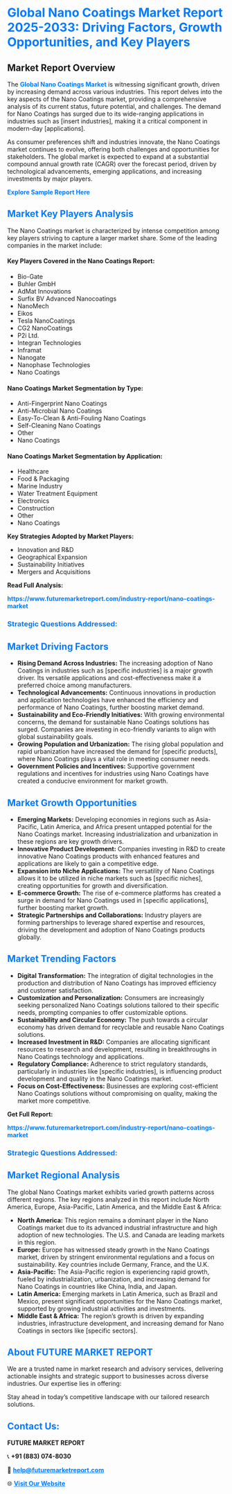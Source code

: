 <h1 style="color: #007BFF;">Global Nano Coatings Market Report 2025-2033: Driving Factors, Growth Opportunities, and Key Players</h1>

<section id="overview">
<h2>Market Report Overview</h2>
<p>The <a href="https://www.futuremarketreport.com/industry-report/nano-coatings-market" style="color: #007BFF; text-decoration: none;"><strong>Global Nano Coatings Market</strong></a> is witnessing significant growth, driven by increasing demand across various industries. This report delves into the key aspects of the Nano Coatings market, providing a comprehensive analysis of its current status, future potential, and challenges. The demand for Nano Coatings has surged due to its wide-ranging applications in industries such as [insert industries], making it a critical component in modern-day [applications].</p>
<p>As consumer preferences shift and industries innovate, the Nano Coatings market continues to evolve, offering both challenges and opportunities for stakeholders. The global market is expected to expand at a substantial compound annual growth rate (CAGR) over the forecast period, driven by technological advancements, emerging applications, and increasing investments by major players.</p>
</section>

<section id="overview">
<p><a href="https://www.futuremarketreport.com/request-sample/reportId=102675" style="color: #007BFF; text-decoration: none;"><strong>Explore Sample Report Here</strong></a></p>
</section>

<section id="key-players">
<h2 style="color: #007BFF;">Market Key Players Analysis</h2>
<p>The Nano Coatings market is characterized by intense competition among key players striving to capture a larger market share. Some of the leading companies in the market include:</p>
<h4>Key Players Covered in the Nano Coatings Report:</h4>
<ul><li>Bio-Gate</li><li>Buhler GmbH</li><li>AdMat Innovations</li><li>Surfix BV Advanced Nanocoatings</li><li>NanoMech</li><li>Eikos</li><li>Tesla NanoCoatings</li><li>CG2 NanoCoatings</li><li>P2i Ltd.</li><li>Integran Technologies</li><li>Inframat</li><li>Nanogate</li><li>Nanophase Technologies</li><li>Nano Coatings</li></ul>
<h4>Nano Coatings Market Segmentation by Type:</h4>
<ul><li>Anti-Fingerprint Nano Coatings</li><li>Anti-Microbial Nano Coatings</li><li>Easy-To-Clean &amp; Anti-Fouling Nano Coatings</li><li>Self-Cleaning Nano Coatings</li><li>Other</li><li>Nano Coatings</li></ul>

<h4>Nano Coatings Market Segmentation by Application:</h4>
<ul><li>Healthcare</li><li>Food &amp; Packaging</li><li>Marine Industry</li><li>Water Treatment Equipment</li><li>Electronics</li><li>Construction</li><li>Other</li><li>Nano Coatings</li></ul>
<p><strong>Key Strategies Adopted by Market Players:</strong></p>
<ul>
<li>Innovation and R&D</li>
<li>Geographical Expansion</li>
<li>Sustainability Initiatives</li>
<li>Mergers and Acquisitions</li>
</ul>
</section>

<section>
<p><strong>Read Full Analysis: </strong></p><a href="https://www.futuremarketreport.com/industry-report/nano-coatings-market" style="color: #007BFF; text-decoration: none;"><strong>https://www.futuremarketreport.com/industry-report/nano-coatings-market</strong></a>
<h3 style="color: #007BFF;">Strategic Questions Addressed:</h3>
</section>

<section id="driving-factors">
<h2 style="color: #007BFF;">Market Driving Factors</h2>
<ul>
<li><strong>Rising Demand Across Industries:</strong> The increasing adoption of Nano Coatings in industries such as [specific industries] is a major growth driver. Its versatile applications and cost-effectiveness make it a preferred choice among manufacturers.</li>
<li><strong>Technological Advancements:</strong> Continuous innovations in production and application technologies have enhanced the efficiency and performance of Nano Coatings, further boosting market demand.</li>
<li><strong>Sustainability and Eco-Friendly Initiatives:</strong> With growing environmental concerns, the demand for sustainable Nano Coatings solutions has surged. Companies are investing in eco-friendly variants to align with global sustainability goals.</li>
<li><strong>Growing Population and Urbanization:</strong> The rising global population and rapid urbanization have increased the demand for [specific products], where Nano Coatings plays a vital role in meeting consumer needs.</li>
<li><strong>Government Policies and Incentives:</strong> Supportive government regulations and incentives for industries using Nano Coatings have created a conducive environment for market growth.</li>
</ul>
</section>

<section id="growth-opportunities">
<h2 style="color: #007BFF;">Market Growth Opportunities</h2>
<ul>
<li><strong>Emerging Markets:</strong> Developing economies in regions such as Asia-Pacific, Latin America, and Africa present untapped potential for the Nano Coatings market. Increasing industrialization and urbanization in these regions are key growth drivers.</li>
<li><strong>Innovative Product Development:</strong> Companies investing in R&D to create innovative Nano Coatings products with enhanced features and applications are likely to gain a competitive edge.</li>
<li><strong>Expansion into Niche Applications:</strong> The versatility of Nano Coatings allows it to be utilized in niche markets such as [specific niches], creating opportunities for growth and diversification.</li>
<li><strong>E-commerce Growth:</strong> The rise of e-commerce platforms has created a surge in demand for Nano Coatings used in [specific applications], further boosting market growth.</li>
<li><strong>Strategic Partnerships and Collaborations:</strong> Industry players are forming partnerships to leverage shared expertise and resources, driving the development and adoption of Nano Coatings products globally.</li>
</ul>
</section>

<section id="trending-factors">
<h2 style="color: #007BFF;">Market Trending Factors</h2>
<ul>
<li><strong>Digital Transformation:</strong> The integration of digital technologies in the production and distribution of Nano Coatings has improved efficiency and customer satisfaction.</li>
<li><strong>Customization and Personalization:</strong> Consumers are increasingly seeking personalized Nano Coatings solutions tailored to their specific needs, prompting companies to offer customizable options.</li>
<li><strong>Sustainability and Circular Economy:</strong> The push towards a circular economy has driven demand for recyclable and reusable Nano Coatings solutions.</li>
<li><strong>Increased Investment in R&D:</strong> Companies are allocating significant resources to research and development, resulting in breakthroughs in Nano Coatings technology and applications.</li>
<li><strong>Regulatory Compliance:</strong> Adherence to strict regulatory standards, particularly in industries like [specific industries], is influencing product development and quality in the Nano Coatings market.</li>
<li><strong>Focus on Cost-Effectiveness:</strong> Businesses are exploring cost-efficient Nano Coatings solutions without compromising on quality, making the market more competitive.</li>
</ul>
</section>

<section>
<p><strong>Get Full Report: </strong></p><a href="https://www.futuremarketreport.com/industry-report/nano-coatings-market" style="color: #007BFF; text-decoration: none;"><strong>https://www.futuremarketreport.com/industry-report/nano-coatings-market</strong></a>
<h3 style="color: #007BFF;">Strategic Questions Addressed:</h3>
</section>


<section id="regional-analysis">
<h2 style="color: #007BFF;">Market Regional Analysis</h2>
<p>The global Nano Coatings market exhibits varied growth patterns across different regions. The key regions analyzed in this report include North America, Europe, Asia-Pacific, Latin America, and the Middle East & Africa:</p>
<ul>
<li><strong>North America:</strong> This region remains a dominant player in the Nano Coatings market due to its advanced industrial infrastructure and high adoption of new technologies. The U.S. and Canada are leading markets in this region.</li>
<li><strong>Europe:</strong> Europe has witnessed steady growth in the Nano Coatings market, driven by stringent environmental regulations and a focus on sustainability. Key countries include Germany, France, and the U.K.</li>
<li><strong>Asia-Pacific:</strong> The Asia-Pacific region is experiencing rapid growth, fueled by industrialization, urbanization, and increasing demand for Nano Coatings in countries like China, India, and Japan.</li>
<li><strong>Latin America:</strong> Emerging markets in Latin America, such as Brazil and Mexico, present significant opportunities for the Nano Coatings market, supported by growing industrial activities and investments.</li>
<li><strong>Middle East & Africa:</strong> The region’s growth is driven by expanding industries, infrastructure development, and increasing demand for Nano Coatings in sectors like [specific sectors].</li>
</ul>
</section>

<footer>
<h2 style="color: #007BFF;">About FUTURE MARKET REPORT</h2>
<p>We are a trusted name in market research and advisory services, delivering actionable insights and strategic support to businesses across diverse industries. Our expertise lies in offering:</p>

<p>Stay ahead in today’s competitive landscape with our tailored research solutions.</p>

<h2 style="color: #007BFF;">Contact Us:</h2>
<p><strong>FUTURE MARKET REPORT</strong></p>
<p>📞 <strong>+91 (883) 074-8030</strong></p>
<p>📧 <strong><a href="mailto:help@futuremarketreport.com" style="color: #007BFF;">help@futuremarketreport.com</a></strong></p>
<p>🌐 <strong><a href="https://www.futuremarketreport.com/" style="color: #007BFF;">Visit Our Website</a></strong></p>
</footer>
